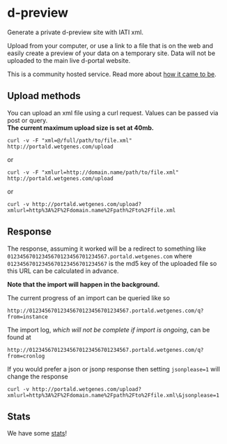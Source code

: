 # d-preview
Generate a private d-preview site with IATI xml.

Upload from your computer, or use a link to a file that is on the web and easily create a preview of your data on a temporary site. Data will not be uploaded to the main live d-portal website.

This is a community hosted service. Read more about [how it came to be](https://medium.com/opendatacoop/announcing-d-preview-helping-organisations-check-their-iati-data-before-publishing-669b24ae20d).

## Upload methods
You can upload an xml file using a curl request. Values can be passed via post or query.  
**The current maximum upload size is set at 40mb.**

	curl -v -F "xml=@/full/path/to/file.xml" http://portald.wetgenes.com/upload

or

	curl -v -F "xmlurl=http://domain.name/path/to/file.xml" http://portald.wetgenes.com/upload

or

	curl -v http://portald.wetgenes.com/upload?xmlurl=http%3A%2F%2Fdomain.name%2Fpath%2Fto%2Ffile.xml
  
  
## Response

The response, assuming it worked will be a redirect to something like 
```01234567012345670123456701234567.portald.wetgenes.com``` where 
```01234567012345670123456701234567``` is the md5 key of the uploaded file so 
this URL can be calculated in advance.

**Note that the import will happen in the background.**

The current progress of an import can be queried like so

	http://01234567012345670123456701234567.portald.wetgenes.com/q?from=instance

The import log, *which will not be complete if import is ongoing*, can be found at

	http://01234567012345670123456701234567.portald.wetgenes.com/q?from=cronlog


If you would prefer a json or jsonp response then setting ```jsonplease=1``` 
will change the response

	curl -v http://portald.wetgenes.com/upload?xmlurl=http%3A%2F%2Fdomain.name%2Fpath%2Fto%2Ffile.xml\&jsonplease=1

## Stats
We have some [stats](https://notshi.github.io/d-preview/)!
